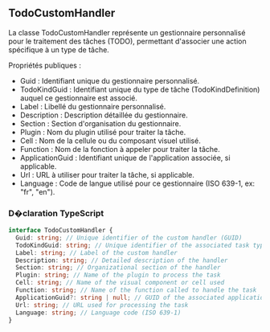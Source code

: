 ﻿## TodoCustomHandler

La classe TodoCustomHandler représente un gestionnaire personnalisé pour le traitement des tâches (TODO), permettant d'associer une action spécifique à un type de tâche.

Propriétés publiques :
- Guid : Identifiant unique du gestionnaire personnalisé.
- TodoKindGuid : Identifiant unique du type de tâche (TodoKindDefinition) auquel ce gestionnaire est associé.
- Label : Libellé du gestionnaire personnalisé.
- Description : Description détaillée du gestionnaire.
- Section : Section d'organisation du gestionnaire.
- Plugin : Nom du plugin utilisé pour traiter la tâche.
- Cell : Nom de la cellule ou du composant visuel utilisé.
- Function : Nom de la fonction à appeler pour traiter la tâche.
- ApplicationGuid : Identifiant unique de l'application associée, si applicable.
- Url : URL à utiliser pour traiter la tâche, si applicable.
- Language : Code de langue utilisé pour ce gestionnaire (ISO 639-1, ex: "fr", "en").

### D�claration TypeScript
```typescript
interface TodoCustomHandler {
  Guid: string; // Unique identifier of the custom handler (GUID)
  TodoKindGuid: string; // Unique identifier of the associated task type (GUID)
  Label: string; // Label of the custom handler
  Description: string; // Detailed description of the handler
  Section: string; // Organizational section of the handler
  Plugin: string; // Name of the plugin to process the task
  Cell: string; // Name of the visual component or cell used
  Function: string; // Name of the function called to handle the task
  ApplicationGuid?: string | null; // GUID of the associated application, optional
  Url: string; // URL used for processing the task
  Language: string; // Language code (ISO 639-1)
}
```